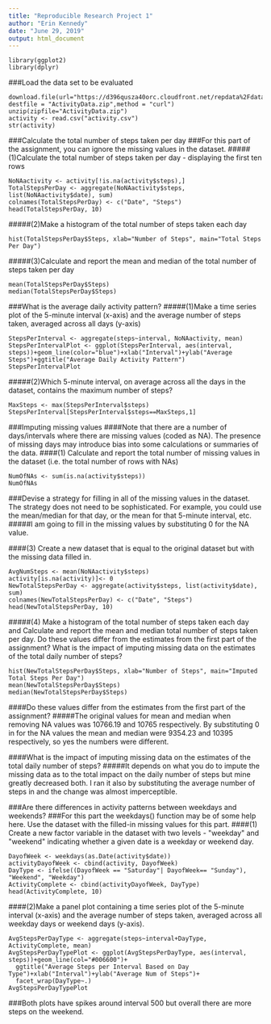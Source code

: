 ```yaml
---
title: "Reproducible Research Project 1"
author: "Erin Kennedy"
date: "June 29, 2019"
output: html_document
---
```


```{r setup, include=FALSE, echo=TRUE}
library(ggplot2)
library(dplyr)
```

###Load the data set to be evaluated
```{r}
download.file(url="https://d396qusza40orc.cloudfront.net/repdata%2Fdata%2Factivity.zip", destfile = "ActivityData.zip",method = "curl")
unzip(zipfile="ActivityData.zip")
activity <- read.csv("activity.csv")
str(activity)
```

###Calculate the total number of steps taken per day
###For this part of the assignment, you can ignore the missing values in the dataset.
#####(1)Calculate the total number of steps taken per day - displaying the first ten rows
```{r}
NoNAactivity <- activity[!is.na(activity$steps),]
TotalStepsPerDay <- aggregate(NoNAactivity$steps, list(NoNAactivity$date), sum)
colnames(TotalStepsPerDay) <- c("Date", "Steps")
head(TotalStepsPerDay, 10)
```

#####(2)Make a histogram of the total number of steps taken each day
```{r}
hist(TotalStepsPerDay$Steps, xlab="Number of Steps", main="Total Steps Per Day")
```

#####(3)Calculate and report the mean and median of the total number of steps taken per day
```{r}
mean(TotalStepsPerDay$Steps)
median(TotalStepsPerDay$Steps)
```

###What is the average daily activity pattern?
#####(1)Make a time series plot of the 5-minute interval (x-axis) and the average number of steps taken, averaged across all days (y-axis)
```{r}
StepsPerInterval <- aggregate(steps~interval, NoNAactivity, mean)
StepsPerIntervalPlot <- ggplot(StepsPerInterval, aes(interval, steps))+geom_line(color="blue")+xlab("Interval")+ylab("Average Steps")+ggtitle("Average Daily Activity Pattern")
StepsPerIntervalPlot
```

#####(2)Which 5-minute interval, on average across all the days in the dataset, contains the maximum number of steps?
```{r}
MaxSteps <- max(StepsPerInterval$steps)
StepsPerInterval[StepsPerInterval$steps==MaxSteps,1]
```

###Imputing missing values
####Note that there are a number of days/intervals where there are missing values (coded as NA). The presence of missing days may introduce bias into some calculations or summaries of the data.
####(1) Calculate and report the total number of missing values in the dataset (i.e. the total number of rows with NAs)
```{r}
NumOfNAs <- sum(is.na(activity$steps))
NumOfNAs
```

###Devise a strategy for filling in all of the missing values in the dataset. The strategy does not need to be  sophisticated. For example, you could use the mean/median for that day, or the mean for that 5-minute interval, etc.
#####I am going to fill in the missing values by substituting 0 for the NA value.

####(3) Create a new dataset that is equal to the original dataset but with the missing data filled in.
```{r}
AvgNumSteps <- mean(NoNAactivity$steps)
activity[is.na(activity)]<- 0
NewTotalStepsPerDay <- aggregate(activity$steps, list(activity$date), sum)
colnames(NewTotalStepsPerDay) <- c("Date", "Steps")
head(NewTotalStepsPerDay, 10)
```

#####(4) Make a histogram of the total number of steps taken each day and Calculate and report the mean and median total number of steps taken per day. Do these values differ from the estimates from the first part of the  assignment? What is the impact of imputing missing data on the estimates of the total daily number of steps?
```{r}
hist(NewTotalStepsPerDay$Steps, xlab="Number of Steps", main="Imputed Total Steps Per Day")
mean(NewTotalStepsPerDay$Steps)
median(NewTotalStepsPerDay$Steps)
```

####Do these values differ from the estimates from the first part of the assignment? 
#####The original values for mean and median when removing NA values was 10766.19 and 10765 respectively. By substituting 0 in for the NA values the mean and median were 9354.23 and 10395 respectively, so yes the numbers were different.

####What is the impact of imputing missing data on the estimates of the total daily number of steps? 
#####It depends on what you do to impute the missing data as to the total impact on the daily number of steps but mine greatly decreased both. I ran it also by substituting the average number of steps in and the change was almost imperceptible.

###Are there differences in activity patterns between weekdays and weekends?
###For this part the weekdays() function may be of some help here. Use the dataset with the filled-in missing values for this part.
####(1) Create a new factor variable in the dataset with two levels - "weekday" and "weekend" indicating whether a given date is a weekday or weekend day.
```{r}
DayofWeek <- weekdays(as.Date(activity$date))
activityDayofWeek <- cbind(activity, DayofWeek)
DayType <- ifelse((DayofWeek == "Saturday"| DayofWeek== "Sunday"), "Weekend", "Weekday")
ActivityComplete <- cbind(activityDayofWeek, DayType)
head(ActivityComplete, 10)
```

####(2)Make a panel plot containing a time series plot of the 5-minute interval (x-axis) and the average number of steps taken, averaged across all weekday days or weekend days (y-axis). 
```{r}
AvgStepsPerDayType <- aggregate(steps~interval+DayType, ActivityComplete, mean)
AvgStepsPerDayTypePlot <- ggplot(AvgStepsPerDayType, aes(interval, steps))+geom_line(col="#006600")+
  ggtitle("Average Steps per Interval Based on Day Type")+xlab("Interval")+ylab("Average Num of Steps")+
  facet_wrap(DayType~.)
AvgStepsPerDayTypePlot
```
###Both plots have spikes around interval 500 but overall there are more steps on the weekend.